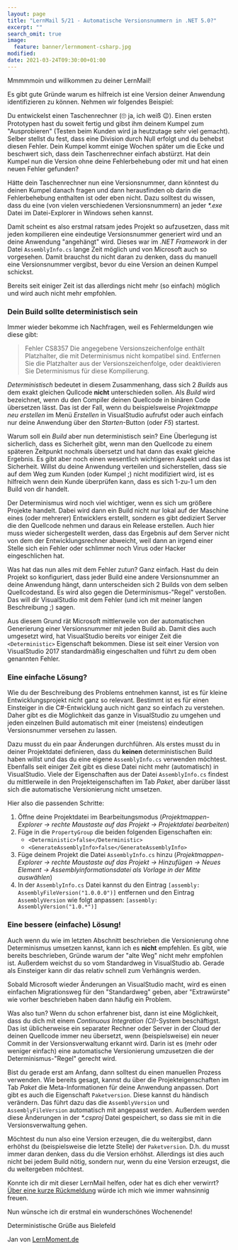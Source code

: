 ```yaml
---
layout: page
title: "LernMail 5/21 - Automatische Versionsnummern in .NET 5.0?"
excerpt: ""
search_omit: true
image:
  feature: banner/lernmoment-csharp.jpg
modified:
date: 2021-03-24T09:30:00+01:00
---
```


Mmmmmoin und willkommen zu deiner LernMail!

Es gibt gute Gründe warum es hilfreich ist eine Version deiner Anwendung identifizieren zu können. Nehmen wir folgendes Beispiel:

Du entwickelst einen Taschenrechner (🙄 ja, ich weiß 😉). Einen ersten Prototypen hast du soweit fertig und gibst ihm deinem Kumpel zum "Ausprobieren" (Testen beim Kunden wird ja heutzutage sehr viel gemacht). Selber stellst du fest, dass eine Division durch Null erfolgt und du behebst diesen Fehler. Dein Kumpel kommt einige Wochen später um die Ecke und beschwert sich, dass dein Taschenrechner einfach abstürzt. Hat dein Kumpel nun die Version ohne deine Fehlerbehebung oder mit und hat einen neuen Fehler gefunden?

Hätte dein Taschenrechner nun eine Versionsnummer, dann könntest du deinen Kumpel danach fragen und dann herausfinden ob darin die Fehlerbehebung enthalten ist oder eben nicht. Dazu solltest du wissen, dass du eine (von vielen verschiedenen Versionsnummern) an jeder *\*.exe* Datei im Datei-Explorer in Windows sehen kannst.

Damit scheint es also erstmal ratsam jedes Projekt so aufzusetzen, dass mit jeden kompilieren eine eindeutige Versionsnummer generiert wird und an deine Anwendung "angehängt" wird. Dieses war im *.NET Framework* in der Datei `AssemblyInfo.cs` lange Zeit möglich und von Microsoft auch so vorgesehen. Damit brauchst du nicht daran zu denken, dass du manuell eine Versionsnummer vergibst, bevor du eine Version an deinen Kumpel schickst.

Bereits seit einiger Zeit ist das allerdings nicht mehr (so einfach) möglich und wird auch nicht mehr empfohlen.

### Dein Build sollte deterministisch sein
Immer wieder bekomme ich Nachfragen, weil es Fehlermeldungen wie diese gibt:

> Fehler	CS8357	Die angegebene Versionszeichenfolge enthält Platzhalter, die mit Determinismus nicht kompatibel sind. Entfernen Sie die Platzhalter aus der Versionszeichenfolge, oder deaktivieren Sie Determinismus für diese Kompilierung.

*Deterministisch* bedeutet in diesem Zusammenhang, dass sich 2 *Builds* aus dem exakt gleichen Qullcode **nicht** unterschieden sollen. Als *Build* wird bezeichnet, wenn du den Compiler deinen Quellcode in binären Code übersetzen lässt. Das ist der Fall, wenn du beispielsweise *Projektmappe neu erstellen* im Menü *Erstellen* in VisualStudio aufrufst oder auch einfach nur deine Anwendung über den *Starten*-Button (oder *F5*) startest.

Warum soll ein *Build* aber nun deterministisch sein? Eine Überlegung ist sicherlich, dass es Sicherheit gibt, wenn man den Quellcode zu einem späteren Zeitpunkt nochmals übersetzt und hat dann das exakt gleiche Ergebnis. Es gibt aber noch einen wesentlich wichtigeren Aspekt und das ist Sicherheit. Willst du deine Anwendung verteilen und sicherstellen, dass sie auf dem Weg zum Kunden (oder Kumpel ;) nicht modifiziert wird, ist es hilfreich wenn dein Kunde überprüfen kann, dass es sich 1-zu-1 um den Build von dir handelt.

Der Determinismus wird noch viel wichtiger, wenn es sich um größere Projekte handelt. Dabei wird dann ein Build nicht nur lokal auf der Maschine eines (oder mehrerer) Entwicklers erstellt, sondern es gibt dediziert Server die den Quellcode nehmen und daraus ein Release erstellen. Auch hier muss wieder sichergestellt werden, dass das Ergebnis auf dem Server nicht von dem der Entwicklungsrechner abweicht, weil dann an irgend einer Stelle sich ein Fehler oder schlimmer noch Virus oder Hacker eingeschlichen hat.

Was hat das nun alles mit dem Fehler zutun? Ganz einfach. Hast du dein Projekt so konfiguriert, dass jeder Build eine andere Versionsnummer an deine Anwendung hängt, dann unterscheiden sich 2 Builds von dem selben Quellcodestand. Es wird also gegen die Determinismus-"Regel" verstoßen. Das will dir VisualStudio mit dem Fehler (und ich mit meiner langen Beschreibung ;) sagen.

Aus diesem Grund rät Microsoft mittlerweile von der automatischen Generierung einer Versionsnummer mit jeden Build ab. Damit dies auch umgesetzt wird, hat VisualStudio bereits vor einiger Zeit die `<Deterministic>` Eigenschaft bekommen. Diese ist seit einer Version von VisualStudio 2017 standardmäßig eingeschalten und führt zu dem oben genannten Fehler.

### Eine einfache Lösung?
Wie du der Beschreibung des Problems entnehmen kannst, ist es für kleine Entwicklungsprojekt nicht ganz so relevant. Bestimmt ist es für einen Einsteiger in die C#-Entwicklung auch nicht ganz so einfach zu verstehen. Daher gibt es die Möglichkeit das ganze in VisualStudio zu umgehen und jeden einzelnen Build automatisch mit einer (meistens) eindeutigen Versionsnummer versehen zu lassen.

Dazu musst du ein paar Änderungen durchführen. Als erstes musst du in deiner Projektdatei definieren, dass du **keinen** deterministischen Build haben willst und das du eine eigene `AssemblyInfo.cs` verwenden möchtest. Ebenfalls seit einiger Zeit gibt es diese Datei nicht mehr (automatisch) in VisualStudio. Viele der Eigenschaften aus der Datei `AssemblyInfo.cs` findest du mittlerweile in den Projekteigenschaften im Tab *Paket*, aber darüber lässt sich die automatische Versionierung nicht umsetzen.

Hier also die passenden Schritte:
1. Öffne deine Projektdatei im Bearbeitungsmodus (*Projektmappen-Explorer -> rechte Maustaste auf das Projekt -> Projektdatei bearbeiten*)
2. Füge in die `PropertyGroup` die beiden folgenden Eigenschaften ein:
    - `<Deterministic>false</Deterministic>`
    - `<GenerateAssemblyInfo>false</GenerateAssemblyInfo>`
3. Füge deinem Projekt die Datei `AssemblyInfo.cs` hinzu (*Projektmappen-Explorer -> rechte Maustaste auf das Projekt -> Hinzufügen -> Neues Element -> Assemblyinformationsdatei als Vorlage in der Mitte auswählen*)
4. In der `AssemblyInfo.cs` Datei kannst du den Eintrag `[assembly: AssemblyFileVersion("1.0.0.0")]` entfernen und den Eintrag `AssemblyVersion` wie folgt anpassen: `[assembly: AssemblyVersion("1.0.*")]`

### Eine bessere (einfache) Lösung!
Auch wenn du wie im letzten Abschnitt beschrieben die Versionierung ohne Determinismus umsetzen kannst, kann ich es **nicht** empfehlen. Es gibt, wie bereits beschrieben, Gründe warum der "alte Weg" nicht mehr empfohlen ist. Außerdem weichst du so vom Standardweg in VisualStudio ab. Gerade als Einsteiger kann dir das relativ schnell zum Verhängnis werden.

Sobald Microsoft wieder Änderungen an VisualStudio macht, wird es einen einfachen Migrationsweg für den "Standardweg" geben, aber "Extrawürste" wie vorher beschrieben haben dann häufig ein Problem.

Was also tun? Wenn du schon erfahrener bist, dann ist eine Möglichkeit, dass du dich mit einem *Continuous Integration (CI)*-System beschäftigst. Das ist üblicherweise ein separater Rechner oder Server in der Cloud der deinen Quellcode immer neu übersetzt, wenn (beispielsweise) ein neuer Commit in der Versionsverwaltung erkannt wird. Darin ist es (mehr oder weniger einfach) eine automatische Versionierung umzusetzen die der Determinismus-"Regel" gerecht wird.

Bist du gerade erst am Anfang, dann solltest du einen manuellen Prozess verwenden. Wie bereits gesagt, kannst du über die Projekteigenschaften im Tab *Paket* die Meta-Informationen für deine Anwendung anpassen. Dort gibt es auch die Eigenschaft `Paketversion`. Diese kannst du händisch verändern. Das führt dazu das die `AssemblyVersion` und `AssemblyFileVersion` automatisch mit angepasst werden. Außerdem werden diese Änderungen in der *\*.csproj* Datei gespeichert, so dass sie mit in die Versionsverwaltung gehen.

Möchtest du nun also eine Version erzeugen, die du weitergibst, dann erhöhst du (beispielsweise die letzte Stelle) der `Paketversion`. D.h. du musst immer daran denken, dass du die Version erhöhst. Allerdings ist dies auch nicht bei jedem Build nötig, sondern nur, wenn du eine Version erzeugst, die du weitergeben möchtest.

Konnte ich dir mit dieser LernMail helfen, oder hat es dich eher verwirrt? [Über eine kurze Rückmeldung](mailto:jan@lernmoment.de) würde ich mich wie immer wahnsinnig freuen.

Nun wünsche ich dir erstmal ein wunderschönes Wochenende!

Deterministische Grüße aus Bielefeld

Jan von [LernMoment.de](https://www.lernmoment.de)
